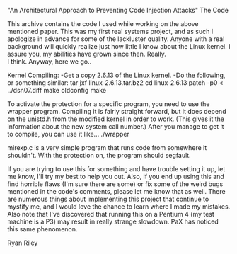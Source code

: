 "An Architectural Approach to Preventing Code Injection Attacks"
The Code

This archive contains the code I used while working on the above 
mentioned paper.  This was my first real systems project, and as such I 
apologize in advance for some of the lackluster quality.  Anyone with a 
real background will quickly realize just how little I know about the 
Linux kernel.  I assure you, my abilities have grown since then.  Really.  
I think.  Anyway, here we go..

Kernel Compiling:
-Get a copy 2.6.13 of the Linux kernel.
-Do the following, or something similar:
 tar jxf linux-2.6.13.tar.bz2
 cd linux-2.6.13
 patch -p0 < ../dsn07.diff
 make oldconfig
 make

To activate the protection for a specific program, you need to use the 
wrapper program.  Compiling it is fairly straight forward, but it does 
depend on the unistd.h from the modified kernel in order to work.  (This 
gives it the information about the new system call number.)  After you 
manage to get it to compile, you can use it like...
./wrapper <program to protect> <args to program>

mirexp.c is a very simple program that runs code from somewhere it 
shouldn't.  With the protection on, the program should segfault.

If you are trying to use this for something and have trouble setting it 
up, let me know, I'll try my best to help you out.  Also, if you end up 
using this and find horrible flaws (I'm sure there are some) or fix some 
of the weird bugs mentioned in the code's comments, please let me know 
that as well.  There are numerous things about implementing this project 
that continue to mystify me, and I would love the chance to learn where 
I made my mistakes.  Also note that I've discovered that running this on 
a Pentium 4 (my test machine is a P3) may result in really strange 
slowdown.  PaX has noticed this same phenomenon.

Ryan Riley

